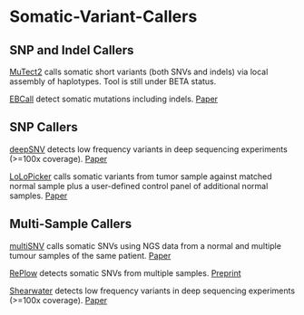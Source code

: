 # Somatic-Variant-Callers

## SNP and Indel Callers
[MuTect2](https://software.broadinstitute.org/gatk/documentation/tooldocs/current/org_broadinstitute_gatk_tools_walkers_cancer_m2_MuTect2.php) calls somatic short variants (both SNVs and indels) via local assembly of haplotypes. Tool is still under BETA status.

[EBCall](https://github.com/friend1ws/EBCall) detect somatic mutations including indels. [Paper](https://www.ncbi.nlm.nih.gov/pubmed/?term=23471004)

## SNP Callers
[deepSNV](http://www.bioconductor.org/packages/release/bioc/html/deepSNV.html) detects low frequency variants in deep sequencing experiments (>=100x coverage). [Paper](https://www.ncbi.nlm.nih.gov/pmc/articles/PMC3998123/)

[LoLoPicker](https://github.com/jcarrotzhang/LoLoPicker) calls somatic variants from tumor sample against matched normal sample plus a user-defined control panel of additional normal samples. [Paper](https://www.ncbi.nlm.nih.gov/pubmed/28416765)

## Multi-Sample Callers
[multiSNV](https://bitbucket.org/joseph07/multisnv/wiki/Home) calls somatic SNVs using NGS data from a normal and multiple tumour samples of the same patient. [Paper](https://www.ncbi.nlm.nih.gov/pubmed/25722372)

[RePlow](https://sourceforge.net/p/replow/wiki/Home/) detects somatic SNVs from multiple samples. [Preprint](https://www.biorxiv.org/content/early/2017/08/23/179713)

[Shearwater](http://www.bioconductor.org/packages/release/bioc/html/deepSNV.html) detects low frequency variants in deep sequencing experiments (>=100x coverage). [Paper](https://www.ncbi.nlm.nih.gov/pmc/articles/PMC3998123/)
